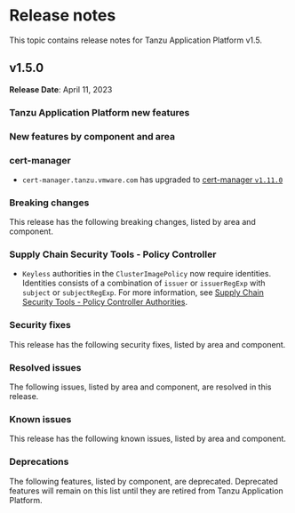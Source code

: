 # Release notes

This topic contains release notes for Tanzu Application Platform v1.5.

## <a id='1-5-0'></a> v1.5.0

**Release Date**: April 11, 2023

### <a id="1-5-0-tap-new-features"></a> Tanzu Application Platform new features

### <a id='1-5-0-new-component-features'></a> New features by component and area

### <a id='1-5-0-cert-manager-ncf'></a> cert-manager

- `cert-manager.tanzu.vmware.com` has upgraded to [cert-manager `v1.11.0`](https://github.com/cert-manager/cert-manager/releases/tag/v1.11.0)

### <a id='1-5-0-breaking-changes'></a> Breaking changes

This release has the following breaking changes, listed by area and component.

### <a id='1-5-0-policy-bc'></a> Supply Chain Security Tools - Policy Controller

- `Keyless` authorities in the `ClusterImagePolicy` now require identities. Identities consists of a combination of `issuer` or `issuerRegExp` with `subject` or `subjectRegExp`. For more information, see [Supply Chain Security Tools - Policy Controller Authorities](./scst-policy/configuring.hbs.md#authorities).

### <a id='1-5-0-security-fixes'></a> Security fixes

This release has the following security fixes, listed by area and component.

### <a id='1-5-0-resolved-issues'></a> Resolved issues

The following issues, listed by area and component, are resolved in this release.

### <a id='1-5-0-known-issues'></a> Known issues

This release has the following known issues, listed by area and component.

### <a id='1-5-0-deprecations'></a> Deprecations

The following features, listed by component, are deprecated.
Deprecated features will remain on this list until they are retired from Tanzu Application Platform.
